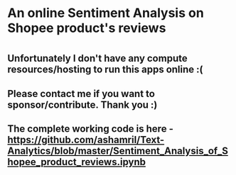 # An online Sentiment Analysis on Shopee product's reviews
# 
## Unfortunately I don't have any compute resources/hosting to run this apps online :(
## Please contact me if you want to sponsor/contribute. Thank you :)
## The complete working code is here - https://github.com/ashamril/Text-Analytics/blob/master/Sentiment_Analysis_of_Shopee_product_reviews.ipynb
